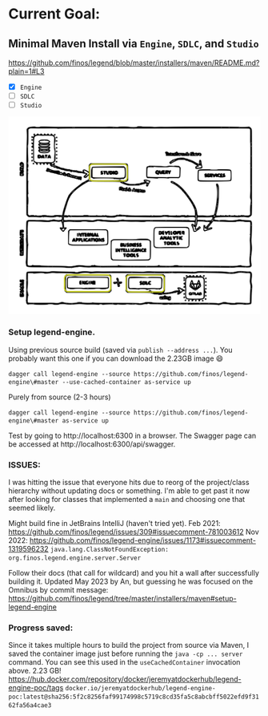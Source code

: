 # Current Goal:
## Minimal Maven Install via `Engine`, `SDLC`, and `Studio`
https://github.com/finos/legend/blob/master/installers/maven/README.md?plain=1#L3

- [X] `Engine`
- [ ] `SDLC`
- [ ] `Studio`

<img src="legend_arch.svg" width="600" />

### Setup **legend-engine**.
Using previous source build (saved via `publish --address ...`). You probably want this one if you can download the 2.23GB image 😄
```
dagger call legend-engine --source https://github.com/finos/legend-engine\#master --use-cached-container as-service up
```
Purely from source (2-3 hours)
```
dagger call legend-engine --source https://github.com/finos/legend-engine\#master as-service up
```

Test by going to http://localhost:6300 in a browser. The Swagger page can be accessed at http://localhost:6300/api/swagger.

### ISSUES:
I was hitting the issue that everyone hits due to reorg of the project/class hierarchy without updating docs or something. I'm able to get past it now after looking for classes that implemented a `main` and choosing one that seemed likely.

Might build fine in JetBrains IntelliJ (haven't tried yet).
Feb 2021: https://github.com/finos/legend/issues/309#issuecomment-781003612
Nov 2022: https://github.com/finos/legend-engine/issues/1173#issuecomment-1319596232 
`java.lang.ClassNotFoundException: org.finos.legend.engine.server.Server`

Follow their docs (that call for wildcard) and you hit a wall after successfully building it. Updated May 2023 by An, but guessing he was focused on the Omnibus by commit message: https://github.com/finos/legend/tree/master/installers/maven#setup-legend-engine


### Progress saved:
Since it takes multiple hours to build the project from source via Maven, I saved the container image just before running the `java -cp ... server` command. You can see this used in the `useCachedContainer` invocation above. 2.23 GB! 
https://hub.docker.com/repository/docker/jeremyatdockerhub/legend-engine-poc/tags
`docker.io/jeremyatdockerhub/legend-engine-poc:latest@sha256:5f2c8256faf99174998c5719c8cd35fa5c8abcbff5022efd9f3162fa56a4cae3`

